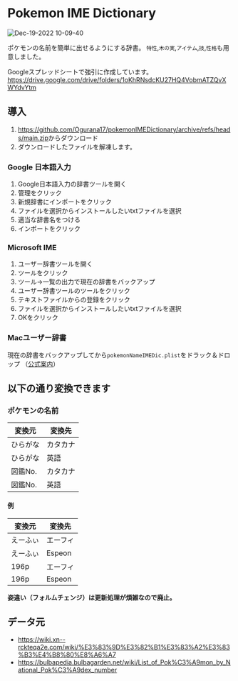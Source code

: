 # Pokemon IME Dictionary

![Dec-19-2022 10-09-40](https://user-images.githubusercontent.com/36149909/208329894-553013c3-cead-442e-bbe6-19a32d0d74c6.gif)

ポケモンの名前を簡単に出せるようにする辞書。
`特性`,`木の実`,`アイテム`,`技`,`性格`も用意しました。

Googleスプレッドシートで強引に作成しています。
<https://drive.google.com/drive/folders/1oKhRNsdcKU27HQ4VobmATZQvXWYdvYtm>

## 導入

1. <https://github.com/Ogurana17/pokemonIMEDictionary/archive/refs/heads/main.zip>からダウンロード
2. ダウンロードしたファイルを解凍します。

### Google 日本語入力

1. Google日本語入力の辞書ツールを開く
2. 管理をクリック
3. 新規辞書にインポートをクリック
4. ファイルを選択からインストールしたいtxtファイルを選択
5. 適当な辞書名をつける
6. インポートをクリック

### Microsoft IME

1. ユーザー辞書ツールを開く
2. ツールをクリック
3. ツール→一覧の出力で現在の辞書をバックアップ
4. ユーザー辞書ツールのツールをクリック
5. テキストファイルからの登録をクリック
6. ファイルを選択からインストールしたいtxtファイルを選択
7. OKをクリック

### Macユーザー辞書

現在の辞書をバックアップしてから`pokemonNameIMEDic.plist`をドラック＆ドロップ
（[公式案内](https://support.apple.com/ja-jp/guide/japanese-input-method/jpim10228/mac#:~:text=%E3%82%AF%E3%83%AA%E3%83%83%E3%82%AF%E3%81%97%E3%81%BE%E3%81%99%E3%80%82-,%E3%83%A6%E3%83%BC%E3%82%B6%E8%BE%9E%E6%9B%B8%E3%82%92%E6%9B%B8%E3%81%8D%E5%87%BA%E3%81%99/%E8%AA%AD%E3%81%BF%E8%BE%BC%E3%82%80,-Mac%E3%81%A7%E3%80%81)）

## 以下の通り変換できます

### ポケモンの名前

| 変換元   | 変換先  |
| ----- | ---- |
| ひらがな  | カタカナ |
| ひらがな  | 英語   |
| 図鑑No. | カタカナ |
| 図鑑No. | 英語   |

#### 例

| 変換元  | 変換先    |
| ---- | ------ |
| えーふぃ | エーフィ   |
| えーふぃ | Espeon |
| 196p | エーフィ   |
| 196p | Espeon |

**姿違い（フォルムチェンジ）は更新処理が煩雑なので廃止。**

## データ元

- <https://wiki.xn--rckteqa2e.com/wiki/%E3%83%9D%E3%82%B1%E3%83%A2%E3%83%B3%E4%B8%80%E8%A6%A7>
- <https://bulbapedia.bulbagarden.net/wiki/List_of_Pok%C3%A9mon_by_National_Pok%C3%A9dex_number>
